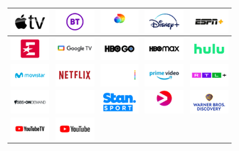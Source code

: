 | ![](https://raw.githubusercontent.com/RevGear/logo/master/Other/Streaming/Apple-TV.png) | ![](https://raw.githubusercontent.com/RevGear/logo/master/Other/Streaming/BT.png) | ![](https://raw.githubusercontent.com/RevGear/logo/master/Other/Streaming/Discovery-Plus.png) | ![](https://raw.githubusercontent.com/RevGear/logo/master/Other/Streaming/Disney-Plus.png) | ![](https://raw.githubusercontent.com/RevGear/logo/master/Other/Streaming/ESPN-Plus.png) | 
|:---:|:---:|:---:|:---:|:---:| 
| ![](https://raw.githubusercontent.com/RevGear/logo/master/Other/Streaming/Eurosport.png) | ![](https://raw.githubusercontent.com/RevGear/logo/master/Other/Streaming/Google-TV.png) | ![](https://raw.githubusercontent.com/RevGear/logo/master/Other/Streaming/HBO-Go.png) | ![](https://raw.githubusercontent.com/RevGear/logo/master/Other/Streaming/HBO-Max.png) | ![](https://raw.githubusercontent.com/RevGear/logo/master/Other/Streaming/Hulu.png) | 
| ![](https://raw.githubusercontent.com/RevGear/logo/master/Other/Streaming/Movistar.png) | ![](https://raw.githubusercontent.com/RevGear/logo/master/Other/Streaming/Netflix.png) | ![](https://raw.githubusercontent.com/RevGear/logo/master/Other/Streaming/Peacock.png) | ![](https://raw.githubusercontent.com/RevGear/logo/master/Other/Streaming/Prime-Video.png) | ![](https://raw.githubusercontent.com/RevGear/logo/master/Other/Streaming/RTL-Plus.png) | 
| ![](https://raw.githubusercontent.com/RevGear/logo/master/Other/Streaming/SBS-On-Demand.png) | ![](https://raw.githubusercontent.com/RevGear/logo/master/Other/Streaming/Sky-Showtime.png) | ![](https://raw.githubusercontent.com/RevGear/logo/master/Other/Streaming/Stan-Sport.png) | ![](https://raw.githubusercontent.com/RevGear/logo/master/Other/Streaming/Viaplay.png) | ![](https://raw.githubusercontent.com/RevGear/logo/master/Other/Streaming/Warner-Bros-Discovery.png) | 
| ![](https://raw.githubusercontent.com/RevGear/logo/master/Other/Streaming/YouTube-TV.png) | ![](https://raw.githubusercontent.com/RevGear/logo/master/Other/Streaming/YouTube.png)  | 
